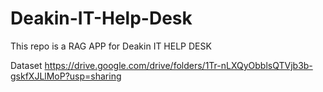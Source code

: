 # Deakin-IT-Help-Desk
This repo is a RAG APP for Deakin IT HELP DESK

Dataset
https://drive.google.com/drive/folders/1Tr-nLXQyObblsQTVjb3b-gskfXJLlMoP?usp=sharing
